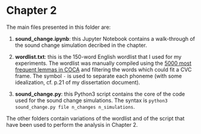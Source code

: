 # Chapter 2
  
The main files presented in this folder are:

1. **sound_change.ipynb**: this Jupyter Notebook contains a walk-through of the sound change simulation decribed in the chapter.

2. **wordlist.txt**: this is the 150-word English wordlist that I used for my experiments. The wordlist was manually compiled using the [5000 most frequent lemmas in COCA](https://www.wordfrequency.info/freeList.asp) and filtering the words which could fit a CVC frame. The symbol ```-``` is used to separate each phoneme (with some idealization, cf. p.21 of my dissertation document). 

3. **sound_change.py**: this Python3 script contains the core of the code used for the sound change simulations. The syntax is ```python3 sound_change.py file n_changes n_simulations```. 

The other folders contain variations of the wordlist and of the script that have been used to perform the analysis in Chapter 2.


